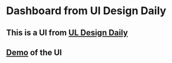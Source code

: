 # Dashboard from UI Design Daily

## This is a UI from [UL Design Daily](https://www.uidesigndaily.com/posts/figma-landing-page-website-articles-day-1436)
## [Demo](https://dashboard-ui-design-daily.netlify.app/) of the UI

